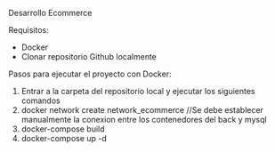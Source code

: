 Desarrollo Ecommerce 

Requisitos: 
- Docker
- Clonar repositorio Github localmente

Pasos para ejecutar el proyecto con Docker:
1. Entrar a la carpeta del repositorio local y ejecutar los siguientes comandos
2. docker network create network_ecommerce //Se debe establecer manualmente la conexion entre los contenedores del back y mysql
3. docker-compose build
4. docker-compose up -d
